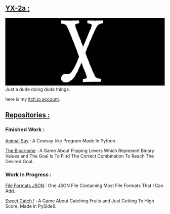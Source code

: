 ## [YX-2a :](https://github.com/YX-2a)
![Spinning Logo !](./source/logo_spin.gif)
Just a dude doing dude things.

here is my [itch.io account](https://yuxu-42.itch.io/).

## [Repositories :](https://github.com/YX-2a?tab=repositories)
### Finished Work :
[Animal Say](https://github.com/YX-2a/Animal-Say) : A Cowsay-like Program Made In Python.

[The Binariome](https://github.com/YX-2a/The_Binariome) : A Game About Flipping Levers Which Represent Binary Values and The Goal Is To Find The Correct Combination To Reach The Desired Goal.

### Work In Progress :
[File Formats JSON](https://github.com/YX-2a/File-Formats-JSON) : One JSON File Containing Most File Formats That I Can Add.

[Sweet Catch !](https://github.com/YX-2a/Sweet_Catch) : A Game About Catching Fruits and Just Getting To High Score, Made in PySide6.
